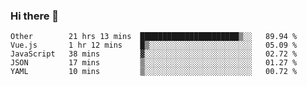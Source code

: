 ### Hi there 👋

<!--
**Hundeklemmen/Hundeklemmen** is a ✨ _special_ ✨ repository because its `README.md` (this file) appears on your GitHub profile.

Here are some ideas to get you started:

- 🔭 I’m currently working on ...
- 🌱 I’m currently learning ...
- 👯 I’m looking to collaborate on ...
- 🤔 I’m looking for help with ...
- 💬 Ask me about ...
- 📫 How to reach me: ...
- 😄 Pronouns: ...
- ⚡ Fun fact: ...
-->
<!--START_SECTION:waka-->
```text
Other        21 hrs 13 mins  ██████████████████████▒░░   89.94 % 
Vue.js       1 hr 12 mins    █▒░░░░░░░░░░░░░░░░░░░░░░░   05.09 % 
JavaScript   38 mins         ▓░░░░░░░░░░░░░░░░░░░░░░░░   02.72 % 
JSON         17 mins         ▒░░░░░░░░░░░░░░░░░░░░░░░░   01.27 % 
YAML         10 mins         ▒░░░░░░░░░░░░░░░░░░░░░░░░   00.72 % 
```
<!--END_SECTION:waka-->
